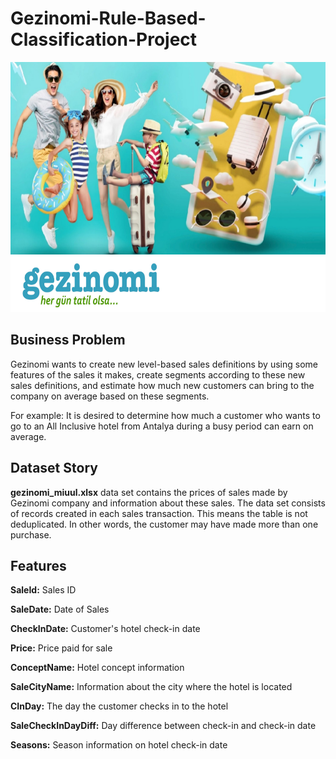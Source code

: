 # Gezinomi-Rule-Based-Classification-Project

<img src = "images/gezinomi_rule_based_classification.png" style = "width:975px; height:400px"/> 

## Business Problem

Gezinomi wants to create new level-based sales definitions by using some features of the sales it makes, create segments according to these new sales definitions, and estimate how much new customers can bring to the company on average based on these segments.

For example: It is desired to determine how much a customer who wants to go to an All Inclusive hotel from Antalya during a busy period can earn on average.

## Dataset Story

**gezinomi_miuul.xlsx** data set contains the prices of sales made by Gezinomi company and information about these sales. The data set consists of records created in each sales transaction. This means the table is not deduplicated. In other words, the customer may have made more than one purchase.

## Features

**SaleId:** Sales ID

**SaleDate:** Date of Sales

**CheckInDate:** Customer's hotel check-in date

**Price:** Price paid for sale

**ConceptName:** Hotel concept information

**SaleCityName:** Information about the city where the hotel is located

**CInDay:** The day the customer checks in to the hotel

**SaleCheckInDayDiff:** Day difference between check-in and check-in date

**Seasons:** Season information on hotel check-in date
